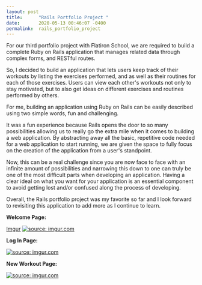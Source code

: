 ```yaml
---
layout: post
title:      "Rails Portfolio Project "
date:       2020-05-13 00:46:07 -0400
permalink:  rails_portfolio_project
---
```



For our third portfolio project with Flatiron School, we are required to build a complete Ruby on Rails application that manages related data through complex forms, and RESTful routes.

So, I decided to build an application that lets users keep track of their workouts by listing the exercises performed, and as well as their routines for each of those exercises. Users can view each other's workouts not only to stay motivated, but to also get ideas on different exercises and routines performed by others.

For me, building an application using Ruby on Rails can be easily described using two simple words, fun and challenging.

It was a fun experience because Rails opens the door to so many possibilities allowing us to really go the extra mile when it comes to building a web application. By abstracting away all the basic, repetitive code needed for a web application to start running, we are given the space to fully focus on the creation of the application from a user's standpoint.

Now, this can be a real challenge since you are now face to face with an infinite amount of possibilities and narrowing this down to one can truly be one of the most difficult parts when developing an application.  Having a clear ideal on what you want for your application is an essential component to avoid getting lost and/or confused along the process of developing.

Overall, the Rails portfolio project was my favorite so far and I look forward to revisiting this application to add more as I continue to learn.

**Welcome Page:**

[Imgur](https://i.imgur.com/zRxmzn0.png)
<a href="https://imgur.com/zRxmzn0"><img src="https://imgur.com/zRxmzn0.png" title="source: imgur.com" /></a>

**Log In Page:**

<a href="https://imgur.com/l2kKSvV"><img src="https://imgur.com/l2kKSvV.png" title="source: imgur.com" /></a>

**New Workout Page:**

<a href="https://imgur.com/BjuF9EA"><img src="https://imgur.com/BjuF9EA.png" title="source: imgur.com" /></a>



